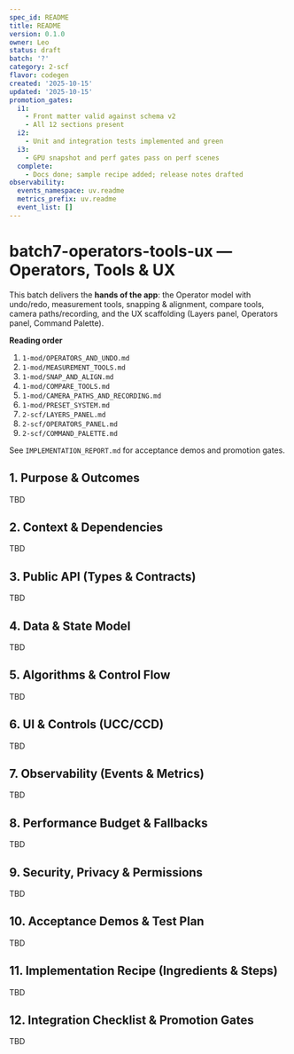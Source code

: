 ```yaml
---
spec_id: README
title: README
version: 0.1.0
owner: Leo
status: draft
batch: '?'
category: 2-scf
flavor: codegen
created: '2025-10-15'
updated: '2025-10-15'
promotion_gates:
  i1:
    - Front matter valid against schema v2
    - All 12 sections present
  i2:
    - Unit and integration tests implemented and green
  i3:
    - GPU snapshot and perf gates pass on perf scenes
  complete:
    - Docs done; sample recipe added; release notes drafted
observability:
  events_namespace: uv.readme
  metrics_prefix: uv.readme
  event_list: []
---
```


# batch7-operators-tools-ux — Operators, Tools & UX

This batch delivers the **hands of the app**: the Operator model with undo/redo,
measurement tools, snapping & alignment, compare tools, camera paths/recording, and
the UX scaffolding (Layers panel, Operators panel, Command Palette).

**Reading order**
1. `1-mod/OPERATORS_AND_UNDO.md`
2. `1-mod/MEASUREMENT_TOOLS.md`
3. `1-mod/SNAP_AND_ALIGN.md`
4. `1-mod/COMPARE_TOOLS.md`
5. `1-mod/CAMERA_PATHS_AND_RECORDING.md`
6. `1-mod/PRESET_SYSTEM.md`
7. `2-scf/LAYERS_PANEL.md`
8. `2-scf/OPERATORS_PANEL.md`
9. `2-scf/COMMAND_PALETTE.md`

See `IMPLEMENTATION_REPORT.md` for acceptance demos and promotion gates.

## 1. Purpose & Outcomes
TBD


## 2. Context & Dependencies
TBD


## 3. Public API (Types & Contracts)
TBD


## 4. Data & State Model
TBD


## 5. Algorithms & Control Flow
TBD


## 6. UI & Controls (UCC/CCD)
TBD


## 7. Observability (Events & Metrics)
TBD


## 8. Performance Budget & Fallbacks
TBD


## 9. Security, Privacy & Permissions
TBD


## 10. Acceptance Demos & Test Plan
TBD


## 11. Implementation Recipe (Ingredients & Steps)
TBD


## 12. Integration Checklist & Promotion Gates
TBD
